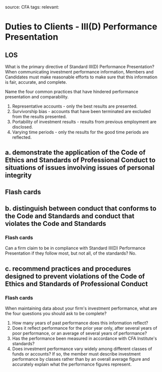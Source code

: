 source: CFA
tags: 
relevant: 

# Duties to Clients - III(D) Performance Presentation

## LOS

What is the primary directive of Standard III(D) Performance Presentation?
When communicating investment performance information, Members and Candidates must make reasonable efforts to make sure that this information is fair, accurate, and complete.

Name the four common practices that have hindered performance presentation and comparability.
1. Representative accounts - only the best results are presented.
2. Survivorship bias - accounts that have been terminated are excluded from the results presented.
3. Portability of investment results - results from previous employment are disclosed.
4. Varying time periods - only the results for the good time periods are reflected.



## a. demonstrate the application of the Code of Ethics and Standards of Professional Conduct to situations of issues involving issues of personal integrity

## Flash cards


## b. distinguish between conduct that conforms to the Code and Standards and conduct that violates the Code and Standards

### Flash cards

Can a firm claim to be in compliance with Standard III(D) Performance Presentation if they follow most, but not all, of the standards?
No.



## c. recommend practices and procedures designed to prevent violations of the Code of Ethics and Standards of Professional Conduct

### Flash cards

When maintaining data about your firm's investment performance, what are the four questions you should ask to be complete?
1. How many years of past performance does this information reflect?
2. Does it reflect performance for the prior year only, after several years of poor performance, or an average of several years of performance?
3. Has the performance been measured in accordance with CFA Institute's standards?
4. Does investment performance vary widely among different classes of funds or accounts? If so, the member must describe investment performance by classes rather than by an overall average figure and accurately explain what the performance figures represent.


